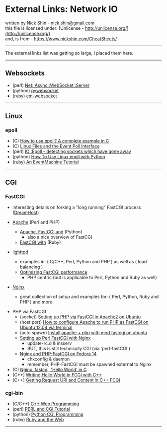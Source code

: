 # External Links: Network IO

written by Nick Shin - nick.shin@gmail.com<br>
this file is licensed under: [Unlicense - http://unlicense.org/](http://unlicense.org/)<br>
and, is from - <https://www.nickshin.com/CheatSheets/>

* * *

The external links list was getting so large, I placed them here.

* * *

## Websockets

- (perl) [Net::Async::WebSocket::Server](https://metacpan.org/pod/Net::Async::WebSocket::Server)
- (python) [pywebsocket](http://code.google.com/p/pywebsocket/)
- (ruby) [em-websocket](https://github.com/igrigorik/em-websocket)

* * *

## Linux

### epoll

- (C) [How to use epoll? A complete example in C](https://banu.com/blog/2/how-to-use-epoll-a-complete-example-in-c/)
- (C) [Linux Files and the Event Poll Interface](http://www.devshed.com/c/a/BrainDump/Linux-Files-and-the-Event-Poll-Interface/)
- (perl) [IO::Epoll - detecting sockets which have gone away](http://www.perlmonks.org/index.pl?node_id=646683)
- (python) [How To Use Linux epoll with Python](http://scotdoyle.com/python-epoll-howto.html)
- (ruby) [An EventMachine Tutorial](http://20bits.com/article/an-eventmachine-tutorial)

* * *

## CGI

### FastCGI

- interesting details on forking a "long running" FastCGI process ([DreamHost](http://wiki.dreamhost.com/Perl_FastCGI))

- [Apache](http://httpd.apache.org/mod_fcgid/mod/mod_fcgid.html) (Perl and PHP)
	- [Apache, FastCGI and](http://www.electricmonk.nl/docs/apache_fastcgi_python/apache_fastcgi_python.html) (Python)
		- also a nice overview of FastCGI
	- [FastCGI with](https://rubygems.org/gems/fcgi/) (Ruby)
- [lighttpd](http://redmine.lighttpd.net/projects/lighttpd/wiki/Docs_ModFastCGI)
	- examples in: ( C/C++, Perl, Python and PHP ) as well as ( load balancing )
	- [Optimizing FastCGI performance](http://redmine.lighttpd.net/projects/lighttpd/wiki/Docs_PerformanceFastCGI)
		- PHP centric (but is applicable to Perl, Python and Ruby as well)
- [Nginx](http://wiki.nginx.org/Configuration#FastCGI_examples)
	- great collection of setup and examples for: ( Perl, Python, Ruby and PHP ) and more
<!--
[//] # ( 	- [nginx pitfalls](http://wiki.nginx.org/Pitfalls) )
-->

- PHP via FastCGI
	- (socket) [Setting up PHP via FastCGI in Apache2 on Ubuntu](http://igor.gold.ac.uk/~mas01rwb/pages/apache-php-fastcgi.html)
	- (host:port) [How to configure Apache to run PHP as FastCGI on Ubuntu 12.04 via terminal](http://askubuntu.com/questions/378734/how-to-configure-apache-to-run-php-as-fastcgi-on-ubuntu-12-04-via-terminal)
	- (auto spawn) [Install apache + php with mod fastcgi on ubuntu](http://www.binarytides.com/install-apache-php-mod-fastcgi-ubuntu/)
	- [Setting up Perl FastCGI with Nginx](http://nginxlibrary.com/perl-fastcgi/)
		- update-rc.d & insserv
		- BUT, this is still technically CGI (via 'perl-fastCGI')
	- [Nginx and PHP-FastCGI on Fedora 14](https://library.linode.com/web-servers/nginx/php-fastcgi/fedora-14)
		- chkconfig &amp; daemon
		- remember, PHP-FastCGI must be spawned external to Nginx
- (C) [Nginx, fastcgi, 'Hello World' in C](http://www.kutukupret.com/2010/08/20/nginx-fastcgi-hello-world-in-c/)
- (C++) [Writing Hello World in FCGI with C++](http://chriswu.me/blog/writing-hello-world-in-fcgi-with-c-plus-plus/)
- (C++) [Getting Request URI and Content in C++ FCGI](http://chriswu.me/blog/getting-request-uri-and-content-in-c-plus-plus-fcgi/)

### cgi-bin

- (C/C++) [C++ Web Programming](http://www.tutorialspoint.com/cplusplus/cpp_web_programming.htm)
- (perl) [PERL and CGI Tutorial](http://www.tutorialspoint.com/perl/perl_cgi.htm)
- (python) [Python CGI Programming](http://www.tutorialspoint.com/python/python_cgi_programming.htm)
- (ruby) [Ruby and the Web](http://ruby-doc.com/docs/ProgrammingRuby/html/web.html)

<!--
[//] # (- (python) [CgiScripts - PythonInfo Wiki](http://wiki.python.org/moin/CgiScripts)                                )
[//] # (- (ruby) [Ruby Web Applications - CGI Programming](http://www.tutorialspoint.com/ruby/ruby_web_applications.htm) )
[//] # (- (ruby) [PLEAC-Ruby](http://pleac.sourceforge.net/pleac_ruby/cgiprogramming.html)                               )
-->

* * *

